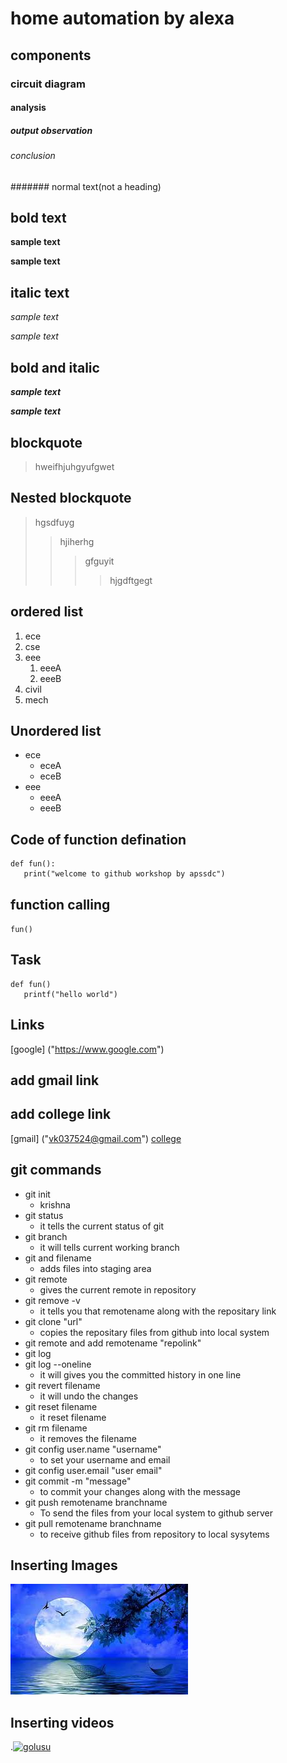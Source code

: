 # home automation by alexa
## components
### circuit diagram
#### analysis
##### output observation
###### conclusion
####### normal text(not a heading)
## bold text
**sample text**

__sample text__
## italic text
*sample text*

_sample text_
## bold and italic
**_sample text_**

__*sample text*__
## blockquote
> hweifhjuhgyufgwet
## Nested blockquote
> hgsdfuyg
>> hjiherhg
>>> gfguyit
>>>> hjgdftgegt
## ordered list
1. ece
2. cse
3. eee
   1. eeeA
   2. eeeB
4. civil
5. mech
## Unordered list
- ece
     * eceA
     * eceB
- eee
     + eeeA
     + eeeB
## Code of function defination
```
def fun():
   print("welcome to github workshop by apssdc")
```
## function calling
`
fun()
`
## Task
```
def fun()
   printf("hello world")
```
## Links
[google]
("https://www.google.com")

## add gmail link
## add college link
[gmail]
("vk037524@gmail.com")
[college]("https://collegedunia.com")
## git commands
- git init
   - krishna
- git status
   - it tells the current status of git
- git branch
   - it will tells current working branch
- git and filename
   - adds files into staging area
- git remote 
   - gives the current remote in repository
- git remove -v
   - it tells you that remotename along with the repositary link
- git clone "url"
   - copies the repositary files from github into local system
- git remote and add remotename "repolink"
- git log
- git log --oneline
   - it will gives you the committed history in one line
- git revert filename
   - it will undo the changes
- git reset filename
   - it reset filename 
- git rm filename
   - it removes the filename
- git config user.name "username"
   - to set your username and email
- git config user.email "user email"
- git commit -m "message"
   - to commit your changes along with the message
- git push remotename branchname
   - To send the files from your local system to github server
- git pull remotename branchname
   - to receive github files from repository to local sysytems
## Inserting Images
![nature](https://github.com/krishnareddy98/markdownsyntax-day2/blob/master/images.jpg)
## Inserting videos
.[![golusu](https://img.youtube.com/vi/=o4ox_7oLabg/0.jpg)](https://www.youtube.com/watch?v=o4ox_7oLabg)
